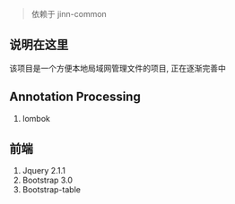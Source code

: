 > 依赖于 jinn-common

## 说明在这里
该项目是一个方便本地局域网管理文件的项目, 正在逐渐完善中

## Annotation Processing
1. lombok

## 前端
1. Jquery 2.1.1
2. Bootstrap 3.0
3. Bootstrap-table

